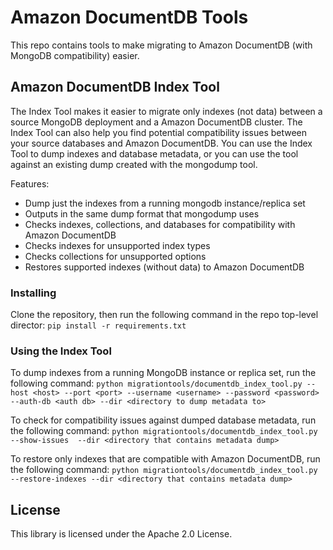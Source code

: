 # Amazon DocumentDB Tools

This repo contains tools to make migrating to Amazon DocumentDB (with MongoDB compatibility) easier.

## Amazon DocumentDB Index Tool 
The Index Tool makes it easier to migrate only indexes (not data) between a source MongoDB deployment and a Amazon DocumentDB  cluster. The Index Tool can also help you find potential compatibility issues between your source databases and Amazon DocumentDB. You can use the Index Tool to dump indexes and database metadata, or you can use the tool against an existing dump created with the mongodump tool.

Features:
 - Dump just the indexes from a running mongodb instance/replica set
 - Outputs in the same dump format that mongodump uses
 - Checks indexes, collections, and databases for compatibility with Amazon DocumentDB
 - Checks indexes for unsupported index types
 - Checks collections for unsupported options
 - Restores supported indexes (without data) to Amazon DocumentDB

### Installing
Clone the repository, then run the following command in the repo top-level director:
`pip install -r requirements.txt`

### Using the Index Tool
To dump indexes from a running MongoDB instance or replica set, run the following command:
`python migrationtools/documentdb_index_tool.py --host <host> --port <port> --username <username> --password <password> --auth-db <auth db> --dir <directory to dump metadata to>`

To check for compatibility issues against dumped database metadata, run the following command:
`python migrationtools/documentdb_index_tool.py --show-issues  --dir <directory that contains metadata dump>`

To restore only indexes that are compatible with Amazon DocumentDB, run the following command:
`python migrationtools/documentdb_index_tool.py --restore-indexes --dir <directory that contains metadata dump>`

## License

This library is licensed under the Apache 2.0 License. 
